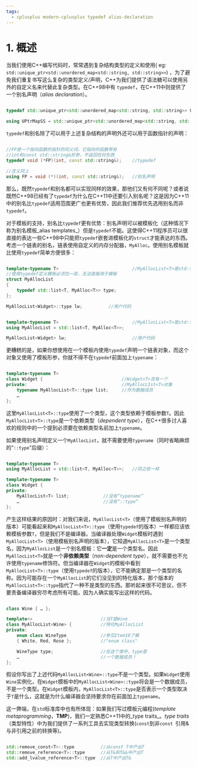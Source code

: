 ```yaml
---
tags:
  - cplusplus modern-cplusplus typedef alias-declaration
---
```


# 1. 概述

当我们使用C++编写代码时，常常遇到复杂结构类型的定义和使用( eg: `std::unique_ptr<std::unordered_map<std::string, std::string>>`) ，为了避免我们重复书写这么复杂的类型定义/声明，C++为我们提供了语法糖可以使用另外的自定义名来代替此复杂类型。在C++98中有 `typedef`，在C++11中则提供了一个别名声明（_alias declaration_）。

``` C++

typedef std::unique_ptr<std::unordered_map<std::string, std::string>> UPtrMapSS;  // C++98语法 使用UPtrMapSS代替此复杂结构的声明

using UPtrMapSS = std::unique_ptr<std::unordered_map<std::string, std::string>>; // C++11语法 将UPtrMapSS设置为复杂结构的别名

```

`typedef`和别名除了可以用于上述复杂结构的声明外还可以用于函数指针的声明：

``` C++

//FP是一个指向函数的指针的同义词，它指向的函数带有
//int和const std::string&形参，不返回任何东西
typedef void (*FP)(int, const std::string&);    //typedef

//含义同上
using FP = void (*)(int, const std::string&);   //别名声明

```

那么，既然`typedef`和别名都可以实现同样的效果，那他们又有何不同呢？或者说既然C++98已经有了`typedef`为什么在C++11中还要引入别名呢？这是因为C++11中的别名比`typedef`适用范围更广也更有优势，因此我们推荐优先选用别名而非`typedef`。

对于模板的支持，别名比`typedef`更有优势：别名声明可以被模板化（这种情况下称为别名模板_alias templates_）但是`typedef`不能。这使得C++11程序员可以很直接的表达一些C++98中只能把`typedef`嵌套进模板化的`struct`才能表达的东西。考虑一个链表的别名，链表使用自定义的内存分配器，`MyAlloc`。使用别名模板就比使用`typedef`简单方便很多：

``` C++

template<typename T>                            //MyAllocList<T>是std::list<T, MyAlloc<T>>的同义词 
//使用typedef定义模板必须包一层，无法直接用于模板
struct MyAllocList 
{                            
    typedef std::list<T, MyAlloc<T>> type;     
};

MyAllocList<Widget>::type lw;          //用户代码


template<typename T>                            //MyAllocList<T>是std::list<T, MyAlloc<T>>的同义词
using MyAllocList = std::list<T, MyAlloc<T>>;   

MyAllocList<Widget> lw;                         //用户代码

```

更糟糕的是，如果你想使用在一个模板内使用`typedef`声明一个链表对象，而这个对象又使用了模板形参，你就不得不在`typedef`前面加上`typename`：

``` C++

template<typename T>
class Widget {                              //Widget<T>含有一个
private:                                    //MyAllocLIst<T>对象
    typename MyAllocList<T>::type list;     //作为数据成员
    …
}; 

```

这里`MyAllocList<T>::type`使用了一个类型，这个类型依赖于模板参数`T`。因此`MyAllocList<T>::type`是一个依赖类型（_dependent type_），在C++很多讨人喜欢的规则中的一个提到必须要在依赖类型名前加上`typename`。

如果使用别名声明定义一个`MyAllocList`，就不需要使用`typename`（同时省略麻烦的“`::type`”后缀）：

``` C++

template<typename T> 
using MyAllocList = std::list<T, MyAlloc<T>>;   //同之前一样

template<typename T> 
class Widget {
private:
    MyAllocList<T> list;             //没有“typename”
    …                                //没有“::type”
};

```

产生这样结果的原因时：对我们来说，`MyAllocList<T>`（使用了模板别名声明的版本）可能看起来和`MyAllocList<T>::type`（使用`typedef`的版本）一样都应该依赖模板参数`T`，但是我们不是编译器。当编译器处理`Widget`模板时遇到`MyAllocList<T>`（使用模板别名声明的版本），它知道`MyAllocList<T>`是一个类型名，因为`MyAllocList`是一个别名模板：它**一定**是一个类型名。因此`MyAllocList<T>`就是一个**非依赖类型**（_non-dependent type_），就不需要也不允许使用`typename`修饰符。但当编译器在`Widget`的模板中看到`MyAllocList<T>::type`（使用`typedef`的版本），它不能确定那是一个类型的名称。因为可能存在一个`MyAllocList`的它们没见到的特化版本，那个版本的`MyAllocList<T>::type`指代了一种不是类型的东西。那听起来很不可思议，但不要责备编译器穷尽考虑所有可能。因为人确实能写出这样的代码。

``` C++

class Wine { … };

template<>                          //当T是Wine
class MyAllocList<Wine> {           //特化MyAllocList
private:  
    enum class WineType             //参见Item10了解  
    { White, Red, Rose };           //"enum class"

    WineType type;                  //在这个类中，type是
    …                               //一个数据成员！
};

```

假设你写出了上述代码`MyAllocList<Wine>::type`不是一个类型。如果`Widget`使用`Wine`实例化，在`Widget`模板中的`MyAllocList<Wine>::type`将会是一个数据成员，不是一个类型。在`Widget`模板内，`MyAllocList<T>::type`是否表示一个类型取决于`T`是什么，这就是为什么编译器会坚持要求你在前面加上`typename`。

这一弊端，在`std`标准库中也有所体现：如果我们写过模板元编程(_template metaprogramming_，**TMP**)，我们一定熟悉C++11中的_type traits_。_type traits_（类型特性）中为我们提供了一系列工具去实现类型转换(`const`到非`const `引用&与非引用之前的转换等)。

``` C++

std::remove_const<T>::type          //从const T中产出T
std::remove_reference<T>::type      //从T&和T&&中产出T
std::add_lvalue_reference<T>::type  //从T中产出T&

```